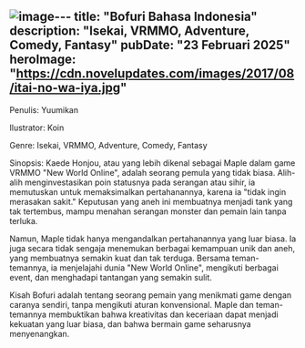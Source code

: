 ![image](https://github.com/user-attachments/assets/b1c42d39-8830-442f-a4ea-db8434b40ee6)---
title: "Bofuri Bahasa Indonesia"
description: "Isekai, VRMMO, Adventure, Comedy, Fantasy"
pubDate: "23 Februari 2025"
heroImage: "https://cdn.novelupdates.com/images/2017/08/itai-no-wa-iya.jpg"
---

Penulis: Yuumikan

Ilustrator: Koin

Genre: Isekai, VRMMO, Adventure, Comedy, Fantasy

Sinopsis: Kaede Honjou, atau yang lebih dikenal sebagai Maple dalam game VRMMO "New World Online", adalah seorang pemula yang tidak biasa. Alih-alih menginvestasikan poin statusnya pada serangan atau sihir, ia memutuskan untuk memaksimalkan pertahanannya, karena ia "tidak ingin merasakan sakit." Keputusan yang aneh ini membuatnya menjadi tank yang tak tertembus, mampu menahan serangan monster dan pemain lain tanpa terluka.

Namun, Maple tidak hanya mengandalkan pertahanannya yang luar biasa. Ia juga secara tidak sengaja menemukan berbagai kemampuan unik dan aneh, yang membuatnya semakin kuat dan tak terduga. Bersama teman-temannya, ia menjelajahi dunia "New World Online", mengikuti berbagai event, dan menghadapi tantangan yang semakin sulit.

Kisah Bofuri adalah tentang seorang pemain yang menikmati game dengan caranya sendiri, tanpa mengikuti aturan konvensional. Maple dan teman-temannya membuktikan bahwa kreativitas dan keceriaan dapat menjadi kekuatan yang luar biasa, dan bahwa bermain game seharusnya menyenangkan.
